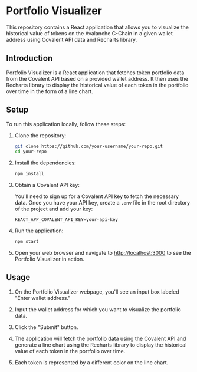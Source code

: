 # Portfolio Visualizer

This repository contains a React application that allows you to visualize the historical value of tokens on the Avalanche C-Chain in a given wallet address using Covalent API data and Recharts library.


## Introduction

Portfolio Visualizer is a React application that fetches token portfolio data from the Covalent API based on a provided wallet address. It then uses the Recharts library to display the historical value of each token in the portfolio over time in the form of a line chart.

## Setup

To run this application locally, follow these steps:

1. Clone the repository:

   ```bash
   git clone https://github.com/your-username/your-repo.git
   cd your-repo
   ```

2. Install the dependencies:

   ```bash
   npm install
   ```

3. Obtain a Covalent API key:
   
   You'll need to sign up for a Covalent API key to fetch the necessary data. Once you have your API key, create a `.env` file in the root directory of the project and add your key:

   ```
   REACT_APP_COVALENT_API_KEY=your-api-key
   ```

4. Run the application:

   ```bash
   npm start
   ```

5. Open your web browser and navigate to [http://localhost:3000](http://localhost:3000) to see the Portfolio Visualizer in action.

## Usage

1. On the Portfolio Visualizer webpage, you'll see an input box labeled "Enter wallet address." 

2. Input the wallet address for which you want to visualize the portfolio data.

3. Click the "Submit" button.

4. The application will fetch the portfolio data using the Covalent API and generate a line chart using the Recharts library to display the historical value of each token in the portfolio over time.

5. Each token is represented by a different color on the line chart.

